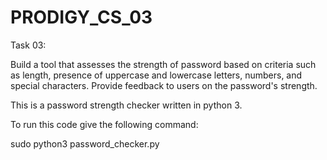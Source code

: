# PRODIGY_CS_03

Task 03:

Build a tool that assesses the strength of password based on criteria such as length, presence of uppercase and lowercase letters, numbers, and special characters. Provide feedback to users on the password's strength.

This is a password strength checker written in python 3.

To run this code give the following command:

sudo python3 password_checker.py
